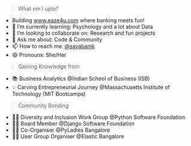 <!--
![Alt Text](https://emojis.slackmojis.com/emojis/images/1497901371/2453/alert.gif)
## Don't waste time....   
-->
<!--
**sayantikabanik/sayantikabanik** is a ✨ _special_ ✨ repository because its `README.md` (this file) appears on your GitHub profile.
-->
> What em I upto?
- Building www.eaze4u.com where banking meets fun!
- 🌱 I’m currently learning: Psychology and a lot about Data 
- 👯 I’m looking to collaborate on: Research and fun projects
- 💬 Ask me about: Code & Community
- 📫 How to reach me: [@sayabanik](https://twitter.com/sayabanik)
- 😄 Pronouns: She/Her

> Gaining Knowledge from 
- 📚 Business Analytics @Indian School of Business (ISB)
- 💡 Carving Entrepreneurial Journey @Massachusetts Institute of Technology (MIT Bootcamps)

> Community Bonding
- ✌🏽 Diversity and Inclusion Work Group @Python Software Foundation
- 💪🏽 Board Member @Django Software Foundation
- ✌🏽 Co-Organiser @PyLadies Bangalore
- 🙌🏽  User Group Organiser @Elastic Bangalore 
